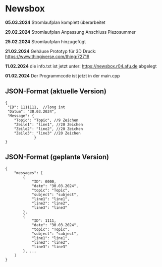 # Newsbox
**05.03.2024** Stromlaufplan komplett überarbeitet </p>
**29.02.2024** Stromlaufplan Anpassung Anschluss Piezosummer </p>
**25.02.2024** Stromlaufplan hinzugefügt</p>
**21.02.2024** Gehäuse Prototyp für 3D Druck: https://www.thingiverse.com/thing:72719</p>
**11.02.2024** die info.txt ist jetzt unter: https://newsbox.r04.afu.de abgelegt</p>
**01.02.2024** Der Programmcode ist jetzt in der main.cpp</p>

## JSON-Format (aktuelle Version)

```
{
 "ID": 1111111,  //long int
 "Datum": "30.03.2024",
 "Message": {
    "Topic": "Topic", //9 Zeichen
    "Zeile1": "line1", //20 Zeichen
    "Zeile2": "line2", //20 Zeichen
    "Zeile3": "line3" //20 Zeichen
             }
}
```       

## JSON-Format (geplante Version)
```
{
    "messages": [
        {
            "ID": 0000,
            "date": "30.03.2024",
            "topic": "Topic",
            "subject": "subject",
            "line1": "line1",
            "line2": "line2",
            "line3": "line3"
        },
        {
            "ID": 1111,
            "date": "30.03.2024",
            "topic": "Topic",
            "subject": "subject",
            "line1": "line1",
            "line2": "line2",
            "line3": "line3"
        }, ...
    ]
}
```
